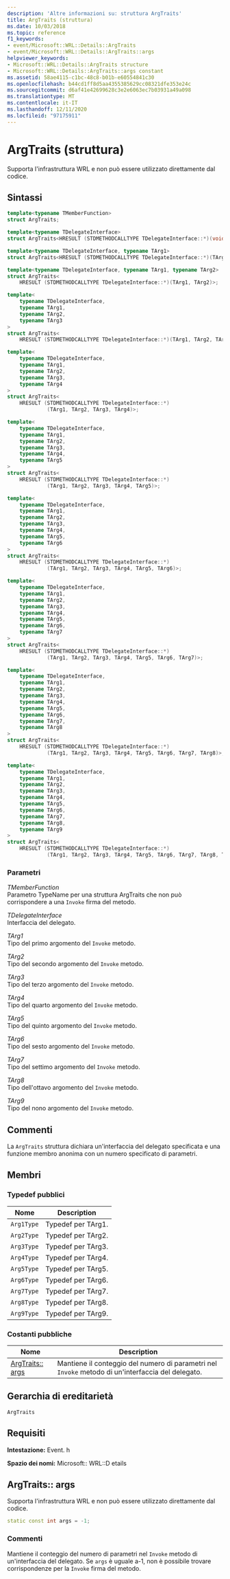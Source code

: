 ```yaml
---
description: 'Altre informazioni su: struttura ArgTraits'
title: ArgTraits (struttura)
ms.date: 10/03/2018
ms.topic: reference
f1_keywords:
- event/Microsoft::WRL::Details::ArgTraits
- event/Microsoft::WRL::Details::ArgTraits::args
helpviewer_keywords:
- Microsoft::WRL::Details::ArgTraits structure
- Microsoft::WRL::Details::ArgTraits::args constant
ms.assetid: 58ae4115-c1bc-48c8-b01b-e60554841c30
ms.openlocfilehash: b44cd1ff8d5aa4355385629cc08321dfe353e24c
ms.sourcegitcommit: d6af41e42699628c3e2e6063ec7b03931a49a098
ms.translationtype: MT
ms.contentlocale: it-IT
ms.lasthandoff: 12/11/2020
ms.locfileid: "97175911"
---
```

# <a name="argtraits-structure"></a>ArgTraits (struttura)

Supporta l'infrastruttura WRL e non può essere utilizzato direttamente dal codice.

## <a name="syntax"></a>Sintassi

```cpp
template<typename TMemberFunction>
struct ArgTraits;

template<typename TDelegateInterface>
struct ArgTraits<HRESULT (STDMETHODCALLTYPE TDelegateInterface::*)(void)>;

template<typename TDelegateInterface, typename TArg1>
struct ArgTraits<HRESULT (STDMETHODCALLTYPE TDelegateInterface::*)(TArg1)>;

template<typename TDelegateInterface, typename TArg1, typename TArg2>
struct ArgTraits<
    HRESULT (STDMETHODCALLTYPE TDelegateInterface::*)(TArg1, TArg2)>;

template<
    typename TDelegateInterface,
    typename TArg1,
    typename TArg2,
    typename TArg3
>
struct ArgTraits<
    HRESULT (STDMETHODCALLTYPE TDelegateInterface::*)(TArg1, TArg2, TArg3)>;

template<
    typename TDelegateInterface,
    typename TArg1,
    typename TArg2,
    typename TArg3,
    typename TArg4
>
struct ArgTraits<
    HRESULT (STDMETHODCALLTYPE TDelegateInterface::*)
             (TArg1, TArg2, TArg3, TArg4)>;

template<
    typename TDelegateInterface,
    typename TArg1,
    typename TArg2,
    typename TArg3,
    typename TArg4,
    typename TArg5
>
struct ArgTraits<
    HRESULT (STDMETHODCALLTYPE TDelegateInterface::*)
             (TArg1, TArg2, TArg3, TArg4, TArg5)>;

template<
    typename TDelegateInterface,
    typename TArg1,
    typename TArg2,
    typename TArg3,
    typename TArg4,
    typename TArg5,
    typename TArg6
>
struct ArgTraits<
    HRESULT (STDMETHODCALLTYPE TDelegateInterface::*)
             (TArg1, TArg2, TArg3, TArg4, TArg5, TArg6)>;

template<
    typename TDelegateInterface,
    typename TArg1,
    typename TArg2,
    typename TArg3,
    typename TArg4,
    typename TArg5,
    typename TArg6,
    typename TArg7
>
struct ArgTraits<
    HRESULT (STDMETHODCALLTYPE TDelegateInterface::*)
             (TArg1, TArg2, TArg3, TArg4, TArg5, TArg6, TArg7)>;

template<
    typename TDelegateInterface,
    typename TArg1,
    typename TArg2,
    typename TArg3,
    typename TArg4,
    typename TArg5,
    typename TArg6,
    typename TArg7,
    typename TArg8
>
struct ArgTraits<
    HRESULT (STDMETHODCALLTYPE TDelegateInterface::*)
             (TArg1, TArg2, TArg3, TArg4, TArg5, TArg6, TArg7, TArg8)>;

template<
    typename TDelegateInterface,
    typename TArg1,
    typename TArg2,
    typename TArg3,
    typename TArg4,
    typename TArg5,
    typename TArg6,
    typename TArg7,
    typename TArg8,
    typename TArg9
>
struct ArgTraits<
    HRESULT (STDMETHODCALLTYPE TDelegateInterface::*)
             (TArg1, TArg2, TArg3, TArg4, TArg5, TArg6, TArg7, TArg8, TArg9)>;
```

### <a name="parameters"></a>Parametri

*TMemberFunction*<br/>
Parametro TypeName per una struttura ArgTraits che non può corrispondere a una `Invoke` firma del metodo.

*TDelegateInterface*<br/>
Interfaccia del delegato.

*TArg1*<br/>
Tipo del primo argomento del `Invoke` metodo.

*TArg2*<br/>
Tipo del secondo argomento del `Invoke` metodo.

*TArg3*<br/>
Tipo del terzo argomento del `Invoke` metodo.

*TArg4*<br/>
Tipo del quarto argomento del `Invoke` metodo.

*TArg5*<br/>
Tipo del quinto argomento del `Invoke` metodo.

*TArg6*<br/>
Tipo del sesto argomento del `Invoke` metodo.

*TArg7*<br/>
Tipo del settimo argomento del `Invoke` metodo.

*TArg8*<br/>
Tipo dell'ottavo argomento del `Invoke` metodo.

*TArg9*<br/>
Tipo del nono argomento del `Invoke` metodo.

## <a name="remarks"></a>Commenti

La `ArgTraits` struttura dichiara un'interfaccia del delegato specificata e una funzione membro anonima con un numero specificato di parametri.

## <a name="members"></a>Membri

### <a name="public-typedefs"></a>Typedef pubblici

Nome       | Description
---------- | ----------------------
`Arg1Type` | Typedef per TArg1.
`Arg2Type` | Typedef per TArg2.
`Arg3Type` | Typedef per TArg3.
`Arg4Type` | Typedef per TArg4.
`Arg5Type` | Typedef per TArg5.
`Arg6Type` | Typedef per TArg6.
`Arg7Type` | Typedef per TArg7.
`Arg8Type` | Typedef per TArg8.
`Arg9Type` | Typedef per TArg9.

### <a name="public-constants"></a>Costanti pubbliche

Nome                     | Description
------------------------ | ---------------------------------------------------------------------------------------
[ArgTraits:: args](#args) | Mantiene il conteggio del numero di parametri nel `Invoke` metodo di un'interfaccia del delegato.

## <a name="inheritance-hierarchy"></a>Gerarchia di ereditarietà

`ArgTraits`

## <a name="requirements"></a>Requisiti

**Intestazione:** Event. h

**Spazio dei nomi:** Microsoft:: WRL::D etails

## <a name="argtraitsargs"></a><a name="args"></a> ArgTraits:: args

Supporta l'infrastruttura WRL e non può essere utilizzato direttamente dal codice.

```cpp
static const int args = -1;
```

### <a name="remarks"></a>Commenti

Mantiene il conteggio del numero di parametri nel `Invoke` metodo di un'interfaccia del delegato. Se `args` è uguale a-1, non è possibile trovare corrispondenze per la `Invoke` firma del metodo.
